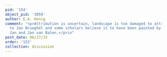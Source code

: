 ```yaml
---
pid: '154'
object_pid: '3059'
author: E.A. Honig
comment: "<p>Attribution is uncertain, landscape is too damaged to attribute clearly
  to Jan Brueghel and some scholars believe it to have been painted by followers of
  Jan and Jan van Balen.</p>\n"
post_date: 06/27/15
order: '153'
collection: discussion
---
```

